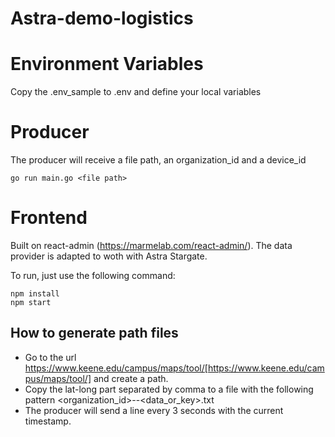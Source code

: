 # Astra-demo-logistics

# Environment Variables

Copy the .env_sample to .env and define your local variables
# Producer

The producer will receive a file path, an organization_id and a device_id

````
go run main.go <file path>
````


# Frontend

Built on react-admin (https://marmelab.com/react-admin/).
The data provider is adapted to woth with Astra Stargate.

To run, just use the following command:

````
npm install
npm start
````

## How to generate path files

- Go to the url https://www.keene.edu/campus/maps/tool/[https://www.keene.edu/campus/maps/tool/] and create a path.
- Copy the lat-long part separated by comma to a file with the following pattern <organization_id>-<device-id>-<data_or_key>.txt
- The producer will send a line every 3 seconds with the current timestamp.
